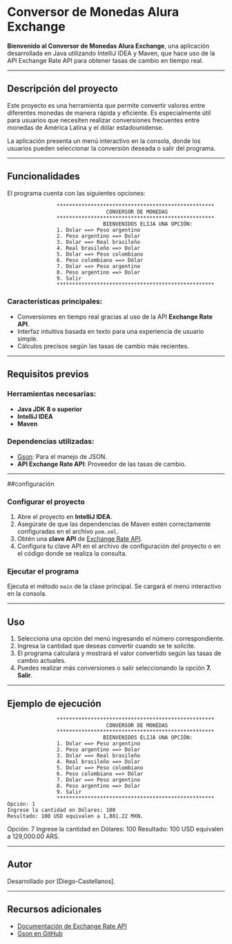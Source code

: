 # Conversor de Monedas Alura Exchange

**Bienvenido al Conversor de Monedas Alura Exchange**, una aplicación desarrollada en Java utilizando IntelliJ IDEA y Maven, que hace uso de la API Exchange Rate API para obtener tasas de cambio en tiempo real.

---

## Descripción del proyecto
Este proyecto es una herramienta que permite convertir valores entre diferentes monedas de manera rápida y eficiente. Es especialmente útil para usuarios que necesiten realizar conversiones frecuentes entre monedas de América Latina y el dólar estadounidense.

La aplicación presenta un menú interactivo en la consola, donde los usuarios pueden seleccionar la conversión deseada o salir del programa.

---

## Funcionalidades
El programa cuenta con las siguientes opciones:

```text
                ***************************************************
                                CONVERSOR DE MONEDAS
                ***************************************************
                               BIENVENIDOS ELIJA UNA OPCIÓN:                
                1. Dolar ==> Peso argentino                
                2. Peso argentino ==> Dolar
                3. Dolar ==> Real brasileño
                4. Real brasileño ==> Dolar
                5. Dolar ==> Peso colombiano
                6. Peso colombiano ==> Dólar 
                7. Dolar ==> Peso argentino                
                8. Peso argentino ==> Dolar
                9. Salir
                ***************************************************           
```

### Características principales:
- Conversiones en tiempo real gracias al uso de la API **Exchange Rate API**.
- Interfaz intuitiva basada en texto para una experiencia de usuario simple.
- Cálculos precisos según las tasas de cambio más recientes.

---

## Requisitos previos

### Herramientas necesarias:
- **Java JDK 8 o superior**
- **IntelliJ IDEA**
- **Maven**

### Dependencias utilizadas:
- [Gson](https://github.com/google/gson): Para el manejo de JSON.
- **API Exchange Rate API**: Proveedor de las tasas de cambio.

---

##configuración


### Configurar el proyecto
1. Abre el proyecto en **IntelliJ IDEA**.
2. Asegúrate de que las dependencias de Maven estén correctamente configuradas en el archivo `pom.xml`.
3. Obtén una **clave API** de [Exchange Rate API](https://www.exchangerate-api.com/).
4. Configura tu clave API en el archivo de configuración del proyecto o en el código donde se realiza la consulta.

### Ejecutar el programa
Ejecuta el método `main` de la clase principal. Se cargará el menú interactivo en la consola.

---

## Uso

1. Selecciona una opción del menú ingresando el número correspondiente.
2. Ingresa la cantidad que deseas convertir cuando se te solicite.
3. El programa calculará y mostrará el valor convertido según las tasas de cambio actuales.
4. Puedes realizar más conversiones o salir seleccionando la opción **7. Salir**.

---

## Ejemplo de ejecución
```text
                ***************************************************
                                CONVERSOR DE MONEDAS
                ***************************************************
                               BIENVENIDOS ELIJA UNA OPCIÓN:                
                1. Dolar ==> Peso argentino                
                2. Peso argentino ==> Dolar
                3. Dolar ==> Real brasileño
                4. Real brasileño ==> Dolar
                5. Dolar ==> Peso colombiano
                6. Peso colombiano ==> Dólar 
                7. Dolar ==> Peso argentino                
                8. Peso argentino ==> Dolar
                9. Salir
                ***************************************************  
Opción: 1
Ingrese la cantidad en Dólares: 100
Resultado: 100 USD equivalen a 1,881.22 MXN.
```
Opción: 7
Ingrese la cantidad en Dólares: 100
Resultado: 100 USD equivalen a 129,000.00 ARS.

---

## Autor
Desarrollado por [Diego-Castellanos].

---

## Recursos adicionales
- [Documentación de Exchange Rate API](https://www.exchangerate-api.com/docs)
- [Gson en GitHub](https://github.com/google/gson)
